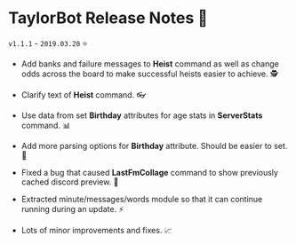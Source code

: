 # TaylorBot Release Notes 📝
`v1.1.1` - `2019.03.20` ⭐

- Add banks and failure messages to **Heist** command as well as change odds across the board to make successful heists easier to achieve. 🕵️‍

- Clarify text of **Heist** command. 👓

- Use data from set **Birthday** attributes for age stats in **ServerStats** command. 📊

- Add more parsing options for **Birthday** attribute. Should be easier to set. 📖

- Fixed a bug that caused **LastFmCollage** command to show previously cached discord preview. 🐛

- Extracted minute/messages/words module so that it can continue running during an update. ⚡

- Lots of minor improvements and fixes. 📈